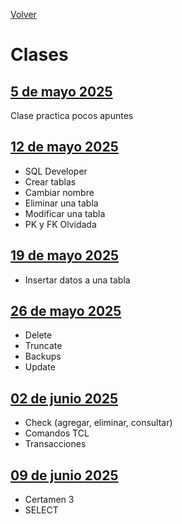 [Volver](../README.md)
# Clases

## [5 de mayo 2025](Clase%2005-05-25.md)
Clase practica pocos apuntes


## [12 de mayo 2025](Clase%2012-05-25.md)
- SQL Developer
- Crear tablas
- Cambiar nombre
- Eliminar una tabla
- Modificar una tabla
- PK y FK Olvidada

## [19 de mayo 2025](Clase%2019-05-25.md)
- Insertar datos a una tabla

## [26 de mayo 2025](Clase%2026-05-25.md)
- Delete
- Truncate
- Backups
- Update


## [02 de junio 2025](Clase%2002-06-25.md)
- Check (agregar, eliminar, consultar)
- Comandos TCL
- Transacciones

## [09 de junio 2025](Clase%2009-06-25.md)
- Certamen 3
- SELECT
